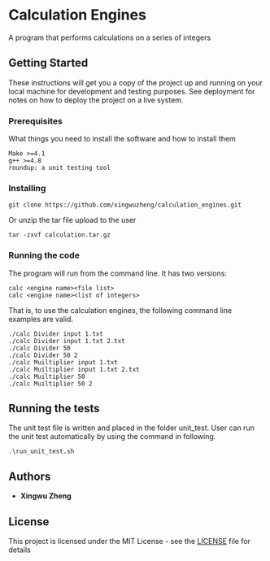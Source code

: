 # Calculation Engines
A program that performs calculations on a series of integers

## Getting Started

These instructions will get you a copy of the project up and running on your local machine for development and testing purposes. See deployment for notes on how to deploy the project on a live system.

### Prerequisites

What things you need to install the software and how to install them

```
Make >=4.1
g++ >=4.8
roundup: a unit testing tool
```

### Installing


```
git clone https://github.com/xingwuzheng/calculation_engines.git
```

Or unzip the tar file upload to the user

```
tar -zxvf calculation.tar.gz
```


### Running the code
The program will run from the command line. It has two versions:
```
calc <engine name><file list>
calc <engine name><list of integers>
```
That is, to use the calculation engines, the following command line examples
are valid.

```
./calc Divider input 1.txt
./calc Divider input 1.txt 2.txt
./calc Divider 50
./calc Divider 50 2
./calc Muiltiplier input 1.txt
./calc Muiltiplier input 1.txt 2.txt
./calc Muiltiplier 50
./calc Muiltiplier 50 2
```

## Running the tests
The unit test file is written and placed in the folder unit_test. User can run the unit test automatically by using the 
command in following.

```
.\run_unit_test.sh
```

## Authors

* **Xingwu Zheng** 

## License

This project is licensed under the MIT License - see the [LICENSE](LICENSE) file for details

